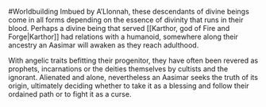 #Worldbuilding 
Imbued by A’Llonnah, these descendants of divine beings come in all forms depending on the essence of divinity that runs in their blood. Perhaps a divine being that served [[Karthor, god of Fire and Forge|Karthor]] had relations with a humanoid, somewhere along their ancestry an Aasimar will awaken as they reach adulthood. 

  

With angelic traits befitting their progenitor, they have often been revered as prophets, incarnations or the deities themselves by cultists and the ignorant. Alienated and alone, nevertheless an Aasimar seeks the truth of its origin, ultimately deciding whether to take it as a blessing and follow their ordained path or to fight it as a curse.

